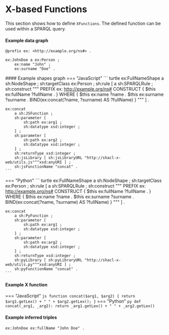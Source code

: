 # X-based Functions

This section shows how to define `XFunctions`. The defined function can be used within a SPARQL query.

#### Example data graph
``` turtle
@prefix ex: <http://example.org/ns#> .

ex:JohnDoe a ex:Person ;
    ex:name "John" ;
    ex:surname "Doe" .
```

#### Example shapes graph
=== "JavaScript"
    ``` turtle
    ex:FullNameShape
        a sh:NodeShape ;
        sh:targetClass ex:Person ;
        sh:rule [
            a sh:SPARQLRule ;
            sh:construct """
                PREFIX ex: <http://example.org/ns#>
                CONSTRUCT {
                    $this ex:fullName ?fullName .
                }
                WHERE {
                    $this ex:name ?name .
                    $this ex:surname ?surname .
                    BIND(ex:concat(?name, ?surname) AS ?fullName)
                }
            """
        ] .

    ex:concat
        a sh:JSFunction ;
        sh:parameter [
            sh:path ex:arg1 ;
            sh:datatype xsd:integer ;
        ] ;
        sh:parameter [
            sh:path ex:arg2 ;
            sh:datatype xsd:integer ;
        ] ;
        sh:returnType xsd:integer ;
        sh:jsLibrary [ sh:jsLibraryURL "http://shacl-x-web/utils.js"^^xsd:anyURI ] ;
        sh:jsFunctionName "concat" .
    ```

=== "Python"
    ``` turtle
    ex:FullNameShape
        a sh:NodeShape ;
        sh:targetClass ex:Person ;
        sh:rule [
            a sh:SPARQLRule ;
            sh:construct """
                PREFIX ex: <http://example.org/ns#>
                CONSTRUCT {
                    $this ex:fullName ?fullName .
                }
                WHERE {
                    $this ex:name ?name .
                    $this ex:surname ?surname .
                    BIND(ex:concat(?name, ?surname) AS ?fullName)
                }
            """
        ] .

    ex:concat
        a sh:PyFunction ;
        sh:parameter [
            sh:path ex:arg1 ;
            sh:datatype xsd:integer ;
        ] ;
        sh:parameter [
            sh:path ex:arg2 ;
            sh:datatype xsd:integer ;
        ] ;
        sh:returnType xsd:integer ;
        sh:pyLibrary [ sh:pyLibraryURL "http://shacl-x-web/utils.py"^^xsd:anyURI ] ;
        sh:pyFunctionName "concat" .
    ```

#### Example X function
=== "JavaScript"
    ``` js
    function concat($arg1, $arg2) {
        return $arg1.getLex() + " " + $arg2.getLex();
    }
    ```
=== "Python"
    ``` py
    def concat(_arg1, _arg2):
        return _arg1.getLex() + " " + _arg2.getLex()
    ```

#### Example inferred triples
``` turtle
ex:JohnDoe ex:fullName "John Doe" .
```